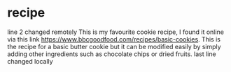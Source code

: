 
# recipe
line 2 changed remotely
This is my favourite cookie recipe, I found it online via this link https://www.bbcgoodfood.com/recipes/basic-cookies. 
This is the recipe for a basic butter cookie but it can be modified easily by simply adding other ingredients such as chocolate chips or dried fruits.
last line changed locally

